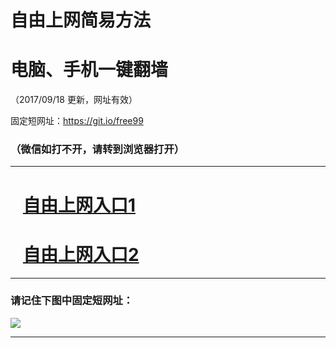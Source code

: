 ﻿# 自由上网简易方法

# 电脑、手机一键翻墙

（2017/09/18 更新，网址有效）

固定短网址：https://git.io/free99

### （微信如打不开，请转到浏览器打开）


***





# &nbsp;&nbsp; <a href="http://ft3088913714.fwq-tz1005.info/fwqtz01.html?t=091800110935 " target="_blank">自由上网入口1</a>
# &nbsp;&nbsp; <a href="http://ft2565411290.fwq-tz1006.info/fwqtz02.html?t=091800130000 " target="_blank">自由上网入口2</a>
***

### 请记住下图中固定短网址：

<img src="https://s3-us-west-2.amazonaws.com/fwq-1001/yjfq-20170905okok.png" /> 


***

